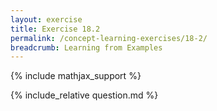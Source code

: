 ```yaml
---
layout: exercise
title: Exercise 18.2
permalink: /concept-learning-exercises/18-2/
breadcrumb: Learning from Examples
---
```


{% include mathjax_support %}

<div><i class="arrow-up loader" data-chapter="concept-learning-exercises" data-exercise="ex_2" data-rating="0"></i></div>
{% include_relative question.md %}

